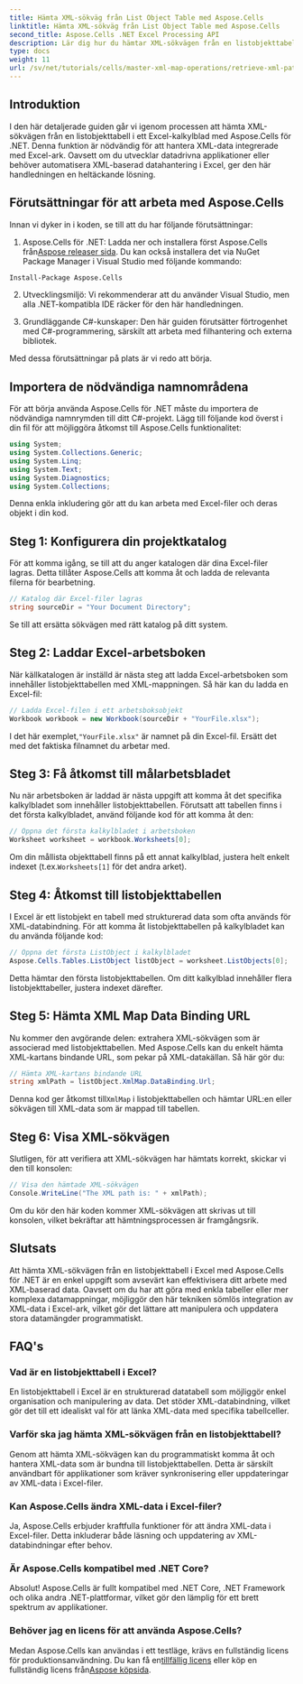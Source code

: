 ```yaml
---
title: Hämta XML-sökväg från List Object Table med Aspose.Cells
linktitle: Hämta XML-sökväg från List Object Table med Aspose.Cells
second_title: Aspose.Cells .NET Excel Processing API
description: Lär dig hur du hämtar XML-sökvägen från en listobjekttabell i ett Excel-kalkylblad med Aspose.Cells för .NET. Den här omfattande guiden täcker varje steg.
type: docs
weight: 11
url: /sv/net/tutorials/cells/master-xml-map-operations/retrieve-xml-path-from-list-object-table/
---
```

## Introduktion

I den här detaljerade guiden går vi igenom processen att hämta XML-sökvägen från en listobjekttabell i ett Excel-kalkylblad med Aspose.Cells för .NET. Denna funktion är nödvändig för att hantera XML-data integrerade med Excel-ark. Oavsett om du utvecklar datadrivna applikationer eller behöver automatisera XML-baserad datahantering i Excel, ger den här handledningen en heltäckande lösning.

## Förutsättningar för att arbeta med Aspose.Cells

Innan vi dyker in i koden, se till att du har följande förutsättningar:

1. Aspose.Cells för .NET: Ladda ner och installera först Aspose.Cells från[Aspose releaser sida](https://releases.aspose.com/cells/net/). Du kan också installera det via NuGet Package Manager i Visual Studio med följande kommando:
```bash
Install-Package Aspose.Cells
```

2. Utvecklingsmiljö: Vi rekommenderar att du använder Visual Studio, men alla .NET-kompatibla IDE räcker för den här handledningen.

3. Grundläggande C#-kunskaper: Den här guiden förutsätter förtrogenhet med C#-programmering, särskilt att arbeta med filhantering och externa bibliotek.

Med dessa förutsättningar på plats är vi redo att börja.

## Importera de nödvändiga namnområdena

För att börja använda Aspose.Cells för .NET måste du importera de nödvändiga namnrymden till ditt C#-projekt. Lägg till följande kod överst i din fil för att möjliggöra åtkomst till Aspose.Cells funktionalitet:

```csharp
using System;
using System.Collections.Generic;
using System.Linq;
using System.Text;
using System.Diagnostics;
using System.Collections;
```

Denna enkla inkludering gör att du kan arbeta med Excel-filer och deras objekt i din kod.

## Steg 1: Konfigurera din projektkatalog

För att komma igång, se till att du anger katalogen där dina Excel-filer lagras. Detta tillåter Aspose.Cells att komma åt och ladda de relevanta filerna för bearbetning.

```csharp
// Katalog där Excel-filer lagras
string sourceDir = "Your Document Directory";
```

Se till att ersätta sökvägen med rätt katalog på ditt system.

## Steg 2: Laddar Excel-arbetsboken

När källkatalogen är inställd är nästa steg att ladda Excel-arbetsboken som innehåller listobjekttabellen med XML-mappningen. Så här kan du ladda en Excel-fil:

```csharp
// Ladda Excel-filen i ett arbetsboksobjekt
Workbook workbook = new Workbook(sourceDir + "YourFile.xlsx");
```

 I det här exemplet,`"YourFile.xlsx"` är namnet på din Excel-fil. Ersätt det med det faktiska filnamnet du arbetar med.

## Steg 3: Få åtkomst till målarbetsbladet

Nu när arbetsboken är laddad är nästa uppgift att komma åt det specifika kalkylbladet som innehåller listobjekttabellen. Förutsatt att tabellen finns i det första kalkylbladet, använd följande kod för att komma åt den:

```csharp
// Öppna det första kalkylbladet i arbetsboken
Worksheet worksheet = workbook.Worksheets[0];
```

Om din mållista objekttabell finns på ett annat kalkylblad, justera helt enkelt indexet (t.ex.`Worksheets[1]` för det andra arket).

## Steg 4: Åtkomst till listobjekttabellen

I Excel är ett listobjekt en tabell med strukturerad data som ofta används för XML-databindning. För att komma åt listobjekttabellen på kalkylbladet kan du använda följande kod:

```csharp
// Öppna det första ListObject i kalkylbladet
Aspose.Cells.Tables.ListObject listObject = worksheet.ListObjects[0];
```

Detta hämtar den första listobjekttabellen. Om ditt kalkylblad innehåller flera listobjekttabeller, justera indexet därefter.

## Steg 5: Hämta XML Map Data Binding URL

Nu kommer den avgörande delen: extrahera XML-sökvägen som är associerad med listobjekttabellen. Med Aspose.Cells kan du enkelt hämta XML-kartans bindande URL, som pekar på XML-datakällan. Så här gör du:

```csharp
// Hämta XML-kartans bindande URL
string xmlPath = listObject.XmlMap.DataBinding.Url;
```

 Denna kod ger åtkomst till`XmlMap` i listobjekttabellen och hämtar URL:en eller sökvägen till XML-data som är mappad till tabellen.

## Steg 6: Visa XML-sökvägen

Slutligen, för att verifiera att XML-sökvägen har hämtats korrekt, skickar vi den till konsolen:

```csharp
// Visa den hämtade XML-sökvägen
Console.WriteLine("The XML path is: " + xmlPath);
```

Om du kör den här koden kommer XML-sökvägen att skrivas ut till konsolen, vilket bekräftar att hämtningsprocessen är framgångsrik.

## Slutsats

Att hämta XML-sökvägen från en listobjekttabell i Excel med Aspose.Cells för .NET är en enkel uppgift som avsevärt kan effektivisera ditt arbete med XML-baserad data. Oavsett om du har att göra med enkla tabeller eller mer komplexa datamappningar, möjliggör den här tekniken sömlös integration av XML-data i Excel-ark, vilket gör det lättare att manipulera och uppdatera stora datamängder programmatiskt.

## FAQ's

### Vad är en listobjekttabell i Excel?

En listobjekttabell i Excel är en strukturerad datatabell som möjliggör enkel organisation och manipulering av data. Det stöder XML-databindning, vilket gör det till ett idealiskt val för att länka XML-data med specifika tabellceller.

### Varför ska jag hämta XML-sökvägen från en listobjekttabell?

Genom att hämta XML-sökvägen kan du programmatiskt komma åt och hantera XML-data som är bundna till listobjekttabellen. Detta är särskilt användbart för applikationer som kräver synkronisering eller uppdateringar av XML-data i Excel-filer.

### Kan Aspose.Cells ändra XML-data i Excel-filer?

Ja, Aspose.Cells erbjuder kraftfulla funktioner för att ändra XML-data i Excel-filer. Detta inkluderar både läsning och uppdatering av XML-databindningar efter behov.

### Är Aspose.Cells kompatibel med .NET Core?

Absolut! Aspose.Cells är fullt kompatibel med .NET Core, .NET Framework och olika andra .NET-plattformar, vilket gör den lämplig för ett brett spektrum av applikationer.

### Behöver jag en licens för att använda Aspose.Cells?

 Medan Aspose.Cells kan användas i ett testläge, krävs en fullständig licens för produktionsanvändning. Du kan få en[tillfällig licens](https://purchase.aspose.com/temporary-license/) eller köp en fullständig licens från[Aspose köpsida](https://purchase.aspose.com/buy).